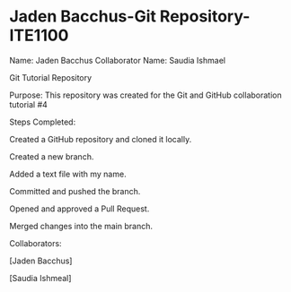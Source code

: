 # Jaden Bacchus-Git Repository-ITE1100
Name: Jaden Bacchus
Collaborator Name: Saudia Ishmael 


Git Tutorial Repository

Purpose:
This repository was created for the Git and GitHub collaboration tutorial #4

Steps Completed:

Created a GitHub repository and cloned it locally.

Created a new branch.

Added a text file with my name.

Committed and pushed the branch.

Opened and approved a Pull Request.

Merged changes into the main branch.

Collaborators:

[Jaden Bacchus]

[Saudia Ishmeal]

